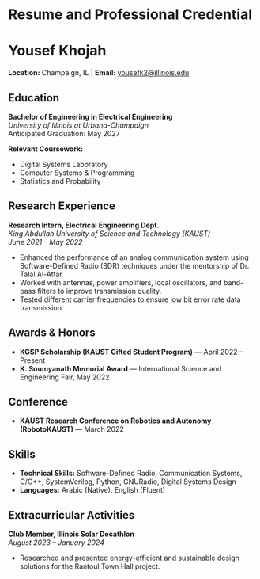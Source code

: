 # Resume and Professional Credential
# Yousef Khojah

**Location:** Champaign, IL | **Email:** yousefk2@illinois.edu

## Education

**Bachelor of Engineering in Electrical Engineering**  
*University of Illinois at Urbana-Champaign*  
Anticipated Graduation: May 2027  

**Relevant Coursework:**  
- Digital Systems Laboratory  
- Computer Systems & Programming  
- Statistics and Probability  

## Research Experience

**Research Intern, Electrical Engineering Dept.**  
*King Abdullah University of Science and Technology (KAUST)*  
*June 2021 – May 2022*  
- Enhanced the performance of an analog communication system using Software-Defined Radio (SDR) techniques under the mentorship of Dr. Talal Al-Attar.
- Worked with antennas, power amplifiers, local oscillators, and band-pass filters to improve transmission quality.
- Tested different carrier frequencies to ensure low bit error rate data transmission.

## Awards & Honors

- **KGSP Scholarship (KAUST Gifted Student Program)** — April 2022 – Present  
- **K. Soumyanath Memorial Award** — International Science and Engineering Fair, May 2022

## Conference

- **KAUST Research Conference on Robotics and Autonomy (RobotoKAUST)** — March 2022   

## Skills

- **Technical Skills:** Software-Defined Radio, Communication Systems, C/C++, SystemVerilog, Python, GNURadio, Digital Systems Design  
- **Languages:** Arabic (Native), English (Fluent)  

## Extracurricular Activities

**Club Member, Illinois Solar Decathlon**  
*August 2023 – January 2024*  
- Researched and presented energy-efficient and sustainable design solutions for the Rantoul Town Hall project.
